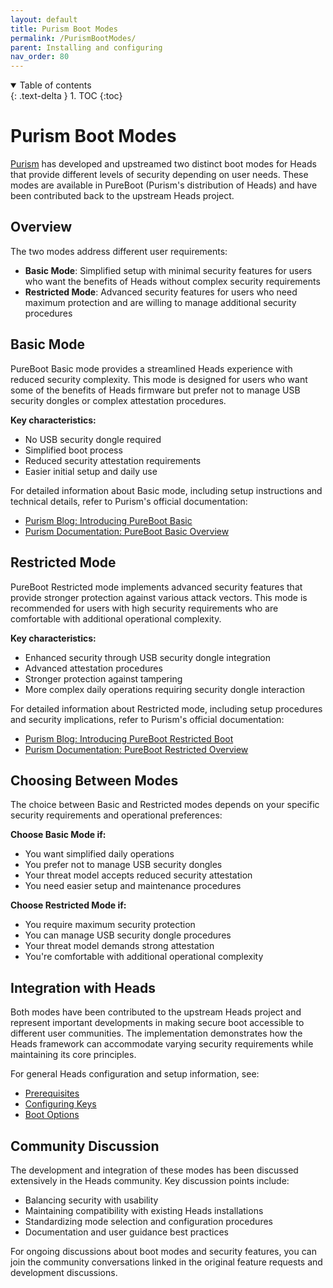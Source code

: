 ```yaml
---
layout: default
title: Purism Boot Modes
permalink: /PurismBootModes/
parent: Installing and configuring
nav_order: 80
---
```


<!-- markdownlint-disable MD033 -->
<details open markdown="block">
  <summary>
    Table of contents
  </summary>
  {: .text-delta }
1. TOC
{:toc}
</details>
<!-- markdownlint-enable MD033 -->

Purism Boot Modes
===

[Purism](https://puri.sm) has developed and upstreamed two distinct boot modes for Heads that provide different levels of security depending on user needs. These modes are available in PureBoot (Purism's distribution of Heads) and have been contributed back to the upstream Heads project.

## Overview

The two modes address different user requirements:

- **Basic Mode**: Simplified setup with minimal security features for users who want the benefits of Heads without complex security requirements
- **Restricted Mode**: Advanced security features for users who need maximum protection and are willing to manage additional security procedures

## Basic Mode

PureBoot Basic mode provides a streamlined Heads experience with reduced security complexity. This mode is designed for users who want some of the benefits of Heads firmware but prefer not to manage USB security dongles or complex attestation procedures.

**Key characteristics:**
- No USB security dongle required
- Simplified boot process
- Reduced security attestation requirements
- Easier initial setup and daily use

For detailed information about Basic mode, including setup instructions and technical details, refer to Purism's official documentation:

- [Purism Blog: Introducing PureBoot Basic](https://puri.sm/posts/introducing-pureboot-basic-2/)
- [Purism Documentation: PureBoot Basic Overview](https://docs.puri.sm/Software/PureBoot/Overview/Basic.html)

## Restricted Mode

PureBoot Restricted mode implements advanced security features that provide stronger protection against various attack vectors. This mode is recommended for users with high security requirements who are comfortable with additional operational complexity.

**Key characteristics:**
- Enhanced security through USB security dongle integration
- Advanced attestation procedures
- Stronger protection against tampering
- More complex daily operations requiring security dongle interaction

For detailed information about Restricted mode, including setup procedures and security implications, refer to Purism's official documentation:

- [Purism Blog: Introducing PureBoot Restricted Boot](https://puri.sm/posts/introducing-pureboot-restricted-boot/)
- [Purism Documentation: PureBoot Restricted Overview](https://docs.puri.sm/Software/PureBoot/Overview/Restricted.html)

## Choosing Between Modes

The choice between Basic and Restricted modes depends on your specific security requirements and operational preferences:

**Choose Basic Mode if:**
- You want simplified daily operations
- You prefer not to manage USB security dongles
- Your threat model accepts reduced security attestation
- You need easier setup and maintenance procedures

**Choose Restricted Mode if:**
- You require maximum security protection
- You can manage USB security dongle procedures
- Your threat model demands strong attestation
- You're comfortable with additional operational complexity

## Integration with Heads

Both modes have been contributed to the upstream Heads project and represent important developments in making secure boot accessible to different user communities. The implementation demonstrates how the Heads framework can accommodate varying security requirements while maintaining its core principles.

For general Heads configuration and setup information, see:
- [Prerequisites](/Prerequisites)
- [Configuring Keys](/Configuring-Keys)
- [Boot Options](/BootOptions)

## Community Discussion

The development and integration of these modes has been discussed extensively in the Heads community. Key discussion points include:

- Balancing security with usability
- Maintaining compatibility with existing Heads installations  
- Standardizing mode selection and configuration procedures
- Documentation and user guidance best practices

For ongoing discussions about boot modes and security features, you can join the community conversations linked in the original feature requests and development discussions.